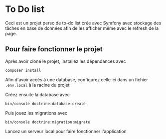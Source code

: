# To Do list

Ceci est un projet perso de to-do list crée avec Symfony avec stockage des tâches en base de données afin de les afficher même avec le refresh de la page.

## Pour faire fonctionner le projet

Après avoir cloné le projet, installez les dépendances avec 
```
composer install
```

Afin d'avoir accès à une database, configurez celle-ci dans un fichier `.env.local` à la racine du projet

Créez ensuite la database avec 
```
bin/console doctrine:database:create
```

Puis jouez les migrations avec 
```
bin/console doctrine:migration:migrate
```

Lancez un serveur local pour faire fonctionner l'application